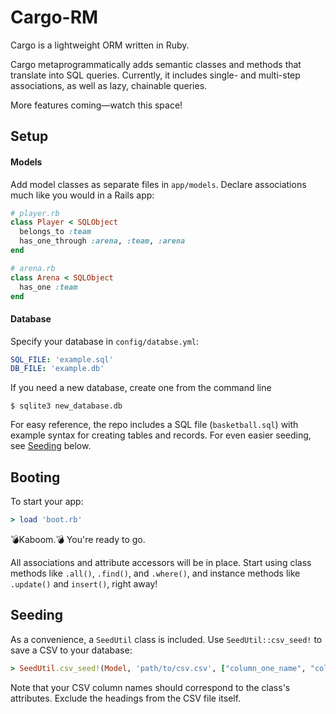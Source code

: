 # Cargo-RM
Cargo is a lightweight ORM written in Ruby.

Cargo metaprogrammatically adds semantic classes and methods that translate into SQL queries. Currently, it includes single- and multi-step associations, as well as lazy, chainable queries.

More features coming—watch this space!

## Setup

#### Models
Add model classes as separate files in `app/models`. Declare associations much like you would in a Rails app:

```ruby
# player.rb
class Player < SQLObject
  belongs_to :team
  has_one_through :arena, :team, :arena
end
```

```ruby
# arena.rb
class Arena < SQLObject
  has_one :team
end
```

#### Database
Specify your database in `config/databse.yml`:

```yaml
SQL_FILE: 'example.sql'
DB_FILE: 'example.db'
```

If you need a new database, create one from the command line

    $ sqlite3 new_database.db

For easy reference, the repo includes a SQL file (`basketball.sql`) with example syntax for creating tables and records. For even easier seeding, see [Seeding](#seeding) below.

## Booting

To start your app:

```ruby
> load 'boot.rb'
```

💣Kaboom.💣 You're ready to go.

All associations and attribute accessors will be in place. Start using class methods like `.all()`, `.find()`, and `.where()`, and instance methods like `.update()` and `insert()`, right away!

## <a name="seeding"></a>Seeding

As a convenience, a `SeedUtil` class is included. Use `SeedUtil::csv_seed!` to save a CSV to your database:

```ruby
> SeedUtil.csv_seed!(Model, 'path/to/csv.csv', ["column_one_name", "column_two_name", "column_three_name"])
```

Note that your CSV column names should correspond to the class's attributes. Exclude the headings from the CSV file itself.
